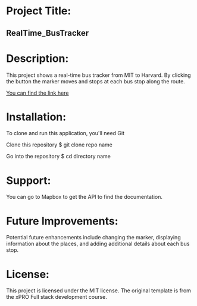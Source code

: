 # Project Title:
## RealTime_BusTracker

# Description:
This project shows a real-time bus tracker from MIT to Harvard. By clicking the button the marker moves and stops at each bus stop along the route.

[You can find the link here](..\Nodeprojects\RealTime_BusTracker\index.html)

# Installation:
To clone and run this application, you'll need Git 

 Clone this repository
$ git clone repo name

 Go into the repository
$ cd directory name

# Support:
You can go to Mapbox to get the API to find the documentation.

# Future Improvements:
Potential future enhancements include changing the marker, displaying information about the places, and adding additional details about each bus stop.

# License:
This project is licensed under the MIT license. The original template is from the xPRO Full stack development course.
